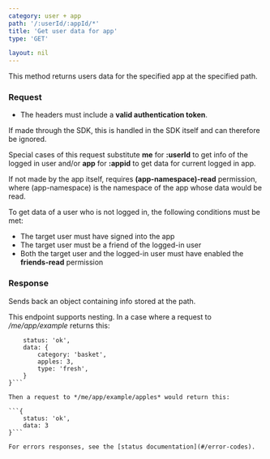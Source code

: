 ```yaml
---
category: user + app
path: '/:userId/:appId/*'
title: 'Get user data for app'
type: 'GET'

layout: nil
---
```


This method returns users data for the specified app at the specified path.

### Request

* The headers must include a **valid authentication token**.

If made through the SDK, this is handled in the SDK itself and can therefore be ignored.

Special cases of this request substitute **me** for **:userId** to get info of the logged in user and/or **app** for **:appid** to get data for current logged in app.

If not made by the app itself, requires **(app-namespace)-read** permission, where (app-namespace) is the namespace of the app whose data would be read.

To get data of a user who is not logged in, the following conditions must be met:
* The target user must have signed into the app
* The target user must be a friend of the logged-in user
* Both the target user and the logged-in user must have enabled the **friends-read** permission

### Response

Sends back an object containing info stored at the path.

This endpoint supports nesting. In a case where a request to */me/app/example* returns this:

```{
    status: 'ok',
    data: {
        category: 'basket',
        apples: 3,
        type: 'fresh',
    }
}```

Then a request to */me/app/example/apples* would return this:

```{
    status: 'ok',
    data: 3 
}```

For errors responses, see the [status documentation](#/error-codes).

